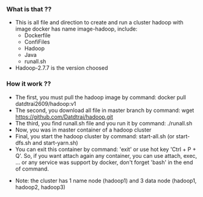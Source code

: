 ### What is that ??
- This is all file and direction to create and run a cluster hadoop with image docker has name image-hadoop, include:
  - Dockerfile 
  - ConfiFiles
  - Hadoop
  - Java
  - runall.sh
- Hadoop-2.7.7 is the version choosed


### How it work ??
 - The first, you must pull the hadoop image by command: docker pull datdtrai2609/hadoop:v1
 - The second, you download all file in master branch by command: wget https://github.com/Datdtrai/hadoop.git
 - The third, you find runall.sh file and you run it by command: ./runall.sh
 - Now, you was in master container of a hadoop cluster
 - Final, you start the hadoop cluster by command: start-all.sh (or start-dfs.sh and start-yarn.sh)
 - You can exit this container by command: 'exit' or use hot key 'Ctrl + P + Q'. So, if you want attach again any container, you can use attach, exec, ... or any service was support by docker, don't forget 'bash' in the end of command.
 * Note: the cluster has 1 name node (hadoop1) and 3 data node (hadoop1, hadoop2, hadoop3)
